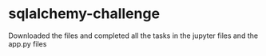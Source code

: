 # sqlalchemy-challenge
Downloaded the files and completed all the tasks in the jupyter files and the app.py files
